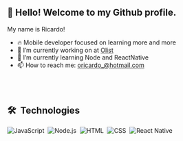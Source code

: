 ## 👋 Hello! Welcome to my Github profile.
My name is Ricardo!



- 🔥 Mobile developer focused on learning more and more
- 🔭 I’m currently working on at [Olist](https://www.olist.com)
- 🌱 I’m currently learning Node and ReactNative
- 📫 How to reach me: oricardo_@hotmail.com

<br><br>

## 🛠 &nbsp;Technologies

![JavaScript](https://img.shields.io/badge/-JavaScript-05122A?style=flat&logo=javascript)&nbsp;
![Node.js](https://img.shields.io/badge/-Node.js-05122A?style=flat&logo=node.js)&nbsp;
![HTML](https://img.shields.io/badge/-HTML-05122A?style=flat&logo=HTML5)&nbsp;
![CSS](https://img.shields.io/badge/-CSS-05122A?style=flat&logo=CSS3&logoColor=1572B6)&nbsp;
![React Native](https://img.shields.io/badge/-React-05122A?style=flat&logo=react)&nbsp;

